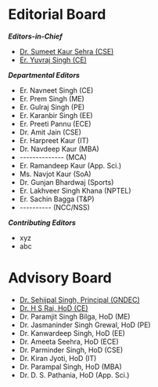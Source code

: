 # Editorial Board  


***Editors-in-Chief***
- [Dr. Sumeet Kaur Sehra (CSE)](https://gndec.ac.in/faculty/?id=95)
- [Er. Yuvraj Singh (CE)](Profiles/YJS.md)


***Departmental Editors***

- Er. Navneet Singh (CE)
- Er. Prem Singh (ME)
- Er. Gulraj Singh (PE)
- Er. Karanbir Singh (EE)
- Er. Preeti Pannu (ECE)
- Dr. Amit Jain (CSE)
- Er. Harpreet Kaur (IT)
- Dr. Navdeep Kaur (MBA)
-  --------------  (MCA)
- Er. Ramandeep Kaur (App. Sci.)
- Ms. Navjot Kaur (SoA)
- Dr. Gunjan Bhardwaj (Sports)
- Er. Lakhveer Singh Khana (NPTEL)
- Er. Sachin Bagga (T&P)
- ---------- (NCC/NSS)

***Contributing Editors***

- xyz
- abc

# Advisory Board

- [Dr. Sehijpal Singh, Principal (GNDEC)](https://gndec.ac.in/faculty/?id=7)
- [Dr. H S Rai, HoD (CE)](https://gndec.ac.in/faculty/?id=268)
- Dr. Paramjit Singh Bilga, HoD (ME)
- Dr. Jasmaninder Singh Grewal, HoD (PE)
- Dr. Kanwardeep Singh, HoD (EE)
- Dr. Ameeta Seehra, HoD (ECE)
- Dr. Parminder Singh, HoD (CSE)
- Dr. Kiran Jyoti, HoD (IT)
- Dr. Parampal Singh, HoD (MBA)
- Dr. D. S. Pathania, HoD (App. Sci.)
